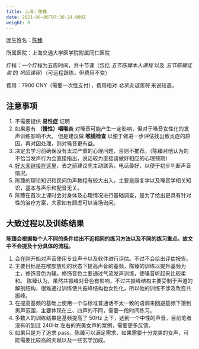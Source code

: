 ```yaml
---
title: 上海｜陈臻
date: 2021-06-06T07:36:24.000Z
weight: 0
---
```


医生姓名：[陈臻](https://www.haodf.com/doctor/6070455513.html)

所属医院：上海交通大学医学院附属同仁医院

疗程：一个疗程为五周时间，共十节课（包括 _五节陈臻本人课程_ 以及 _五节陈臻徒弟_ 的 _巩固课程_）（可远程跟练，但费用不变）

费用：7900 CNY（需要一次性支付），费用相对 _北京友谊医院_ 来说较高。

## 注意事项

1. 不需要提供 **易性症** 证明
1. 如果患有 **（慢性）咽喉炎** 对嗓音可能产生一定影响，但对于嗓音女性化的发声训练影响不大。
   但是建议做 **喉镜检查** 以便于做进一步评估找出致炎症的原因，再对因处理，则对嗓音更有益。
1. 决定去学习前确保没有太过严重的心理问题，否则不推荐。（陈臻对他认为的不恰当发声行为会直接指出，说话较为直接请做好相应的心理预期）
1. [好大夫链接在这里](https://www.haodf.com/doctor/6070455513.html)，去之前建议先主动联系，电话最好，以便于初步判断声音情况。
1. 陈臻的理论知识和民间伪声教程有较大出入，主要是康复学以及嗓音学相关知识，基本与声乐和配音无关。
1. 陈臻在首次上课时会对身体及心理情况进行基础调查，是为了给出更具有针对性的治疗方案，大家如有顾虑可以当场询问。

## 大致过程以及训练结果

**陈臻会根据每个人不同的条件给出不近相同的练习方法以及不同的练习重点。故文中不会提及十分具体的流程。**

1. 会在刚开始对声音使用专业声卡以及软件进行评估。不过不会给出评估报告。
1. 主要目标是在喉部放松的状态下提高声音的基频，陈臻的训练以提升基频为主，修饰音色为辅。修饰音色主要通过气流发声训练，使嗓音听起来比较柔和。
   陈臻认为，虽然共振峰对音色有影响，不过共振峰结构主要受制于声道的解剖结构，很难通过训练使共振峰结构也女性化，所以他的训练不涉及改变共振峰。
1. 在提高基频的基础上使用一个与标准普通话不太一致的语调来回避基频下落到男声范围，主要体现在三、四声的不同，需要一段时间练习。
1. 多数人的训练结果是基频提高了 50Hz 上下，达到一个中性的声音，目前笔者没有听到过 240Hz 左右的完美女声的案例，需要更多反馈。
1. 如果只是为了追求 pass，陈臻可以满足需求，如果需要十分完美的女声，可能需要比较高的天赋以及一些玄学加成。
